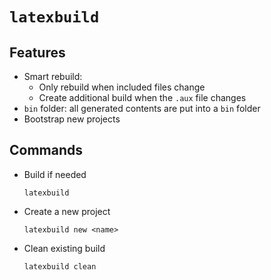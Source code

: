 # `latexbuild`

## Features

- Smart rebuild:
  - Only rebuild when included files change
  - Create additional build when the `.aux` file changes
- `bin` folder: all generated contents are put into a `bin` folder
- Bootstrap new projects

## Commands

- Build if needed

  ```
  latexbuild
  ```

- Create a new project

  ```
  latexbuild new <name>
  ```

- Clean existing build

  ```
  latexbuild clean
  ```

